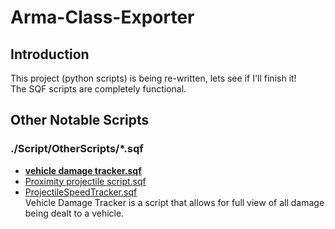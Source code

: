 # Arma-Class-Exporter
## Introduction
This project (python scripts) is being re-written, lets see if I'll finish it!<br>
The SQF scripts are completely functional.

## Other Notable Scripts
### ./Script/OtherScripts/*.sqf
- [**vehicle damage tracker.sqf**](https://github.com/lukegotjellyfish/Arma-Class-Exporter/blob/master/Script/OtherScripts/vehicle%20damage%20tracker.sqf)
- [Proximity projectile script.sqf](https://github.com/lukegotjellyfish/Arma-Class-Exporter/blob/master/Script/OtherScripts/Proximity%20projectile%20script.sqf)
- [ProjectileSpeedTracker.sqf](https://github.com/lukegotjellyfish/Arma-Class-Exporter/blob/master/Script/OtherScripts/ProjectileSpeedTracker.sqf)
<br>Vehicle Damage Tracker is a script that allows for full view of all damage being dealt to a vehicle.
